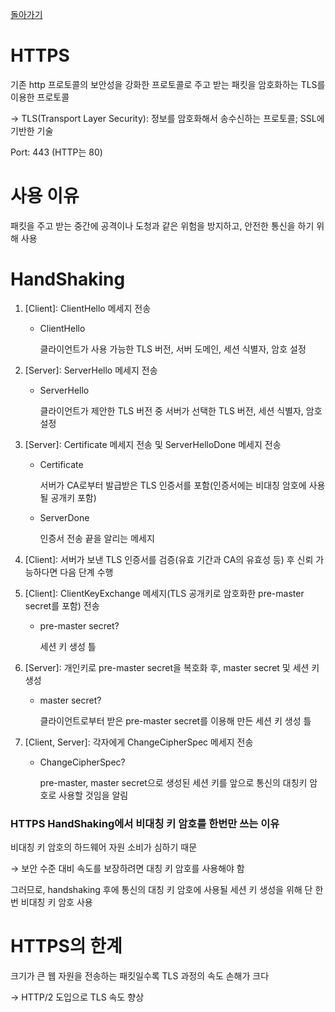 [돌아가기](./README.md)

# HTTPS

기존 http 프로토콜의 보안성을 강화한 프로토콜로 주고 받는 패킷을 암호화하는 TLS를 이용한 프로토콜

→ TLS(Transport Layer Security): 정보를 암호화해서 송수신하는 프로토콜; SSL에 기반한 기술

Port: 443 (HTTP는 80)

# 사용 이유

패킷을 주고 받는 중간에 공격이나 도청과 같은 위험을 방지하고, 안전한 통신을 하기 위해 사용

# HandShaking

1. [Client]: ClientHello 메세지 전송
    - ClientHello

        클라이언트가 사용 가능한 TLS 버전, 서버 도메인, 세션 식별자, 암호 설정

2. [Server]: ServerHello 메세지 전송
    - ServerHello

        클라이언트가 제안한 TLS 버전 중 서버가 선택한 TLS 버전, 세션 식별자, 암호 설정

3. [Server]: Certificate 메세지 전송 및 ServerHelloDone 메세지 전송
    - Certificate

        서버가 CA로부터 발급받은 TLS 인증서를 포함(인증서에는 비대칭 암호에 사용될 공개키 포함)

    - ServerDone

        인증서 전송 끝을 알리는 메세지

4. [Client]: 서버가 보낸 TLS 인증서를 검증(유효 기간과 CA의 유효성 등) 후 신뢰 가능하다면 다음 단계 수행

5. [Client]: ClientKeyExchange 메세지(TLS 공개키로 암호화한 pre-master secret를 포함) 전송
    - pre-master secret?

        세션 키 생성 틀

6. [Server]: 개인키로 pre-master secret을 복호화 후, master secret 및 세션 키 생성
    - master secret?

        클라이언트로부터 받은 pre-master secret를 이용해 만든 세션 키 생성 틀

7. [Client, Server]: 각자에게 ChangeCipherSpec 메세지 전송
    - ChangeCipherSpec?

        pre-master, master secret으로 생성된 세션 키를 앞으로 통신의 대칭키 암호로 사용할 것임을 알림

### HTTPS HandShaking에서 비대칭 키 암호를 한번만 쓰는 이유

비대칭 키 암호의 하드웨어 자원 소비가 심하기 때문

→ 보안 수준 대비 속도를 보장하려면 대칭 키 암호를 사용해야 함

그러므로, handshaking 후에 통신의 대칭 키 암호에 사용될 세션 키 생성을 위해 단 한번 비대칭 키 암호 사용

# HTTPS의 한계

크기가 큰 웹 자원을 전송하는 패킷일수록 TLS 과정의 속도 손해가 크다

→ HTTP/2 도입으로 TLS 속도 향상
